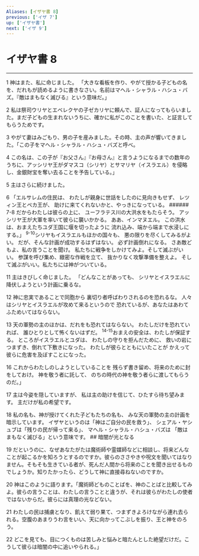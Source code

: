 ```yaml
---
Aliases: [イザヤ書 8]
previous: ['イザ 7']
up: ['イザヤ書']
next: ['イザ 9']
---
```

# イザヤ書 8

***




1 
神はまた、私に命じました。 「大きな看板を作り、やがて授かる子どもの名を、だれもが読めるように書きなさい。名前はマヘル・シャラル・ハシュ・バズ。『敵はまもなく滅びる』という意味だ。」 



2 
私は祭司ウリヤとエベレクヤの子ゼカリヤに頼んで、証人になってもらいました。まだ子どもの生まれないうちに、確かに私がこのことを書いた、と証言してもらうためです。 



3 
やがて妻はみごもり、男の子を産みました。その時、主の声が響いてきました。「この子をマヘル・シャラル・ハシュ・バズと呼べ。 



4 
この名は、この子が『お父さん』『お母さん』と言うようになるまでの数年のうちに、アッシリヤ王がダマスコ（シリヤ）とサマリヤ（イスラエル）を侵略し、金銀財宝を奪い去ることを予告している。」 



5 
主はさらに続けました。 



6 
「エルサレムの住民は、 わたしが親身に世話をしたのに見向きもせず、 レツィン王とペカ王が、 助けに来てくれないかと、やっきになっている。 ###### 7-8 だからわたしは彼らの上に、 ユーフラテス川の大洪水をもたらそう。 アッシリヤ王が大軍を率いて彼らに襲いかかる。 ああ、インマヌエル。 この洪水は、おまえたちユダ王国に堰を切ったように 流れ込み、端から端まで水浸しにする。」 <sup class="versenum">9-10</sup>シリヤもイスラエルもほかの国々も、 悪の限りを尽くしてみるがよい。 だが、そんな計画が成功するはずはない。 必ず計画倒れになる。 さあ敵どもよ、私の言うことを聞け。 私たちに戦争をしかけてみよ。そして滅ぶがいい。 参謀を呼び集め、緻密な作戦を立て、 抜かりなく攻撃準備を整えよ。 そして滅ぶがいい。私たちには神がついている。 



11 
主はきびしく命じました。 「どんなことがあっても、 シリヤとイスラエルに降伏しようという計画に乗るな。 



12 
神に忠実であることで同胞から 裏切り者呼ばわりされるのを恐れるな。 人々はシリヤとイスラエルが攻めて来るというので 恐れているが、あなたはあわてふためいてはならない。 



13 
天の軍勢の主のほかは、だれをも恐れてはならない。 わたしだけを恐れていれば、 誰ひとりとして怖くないはずだ。 <sup class="versenum">14-15</sup>おまえの安全は、わたしが保証する。 ところがイスラエルとユダは、 わたしの守りを拒んだために、 救いの岩につまずき、倒れて下敷きになった。 わたしが彼らとともにいたことが かえって彼らに危害を及ぼすことになった。 



16 
これからわたしのしようとしていることを 残らず書き留め、将来のために封をしておけ。 神を敬う者に託して、 のちの時代の神を敬う者らに渡してもらうのだ。」 



17 
主は今姿を隠していますが、 私は主の助けを信じて、ひたすら待ち望みます。 主だけが私の希望です。 



18 
私の名も、神が授けてくれた子どもたちの名も、 みな天の軍勢の主の計画を暗示しています。 イザヤというのは「神はご自分の民を救う」、 シェアル・ヤシュブは「残りの民が帰って来る」、 マヘル・シャラル・ハシュ・バズは 「敵はまもなく滅びる」という意味です。 ## 暗闇が光となる 



19 
だというのに、なぜあなたがたは魔術師や霊媒師などに相談し、将来どんなことが起こるかを知ろうとするのですか。彼らのささやきや呪文を聞いてはなりません。そもそも生きている者が、死んだ人間から将来のことを聞き出せるものでしょうか。知りたかったら、どうして神に直接尋ねないのですか。 



20 
神はこのように語ります。「魔術師どものことばを、神のことばと比較してみよ。彼らの言うことは、わたしの言うことと違うが、それは彼らがわたしの使者ではないからだ。彼らには真理の光などない。 



21 
わたしの民は捕虜となり、飢えて弱り果て、つまずきよろけながら連れ去られる。空腹のあまりうわ言をいい、天に向かってこぶしを振り、王と神をのろう。 



22 
どこを見ても、目につくものは苦しみと悩みと暗たんとした絶望だけだ。こうして彼らは暗闇の中に追いやられる。」
